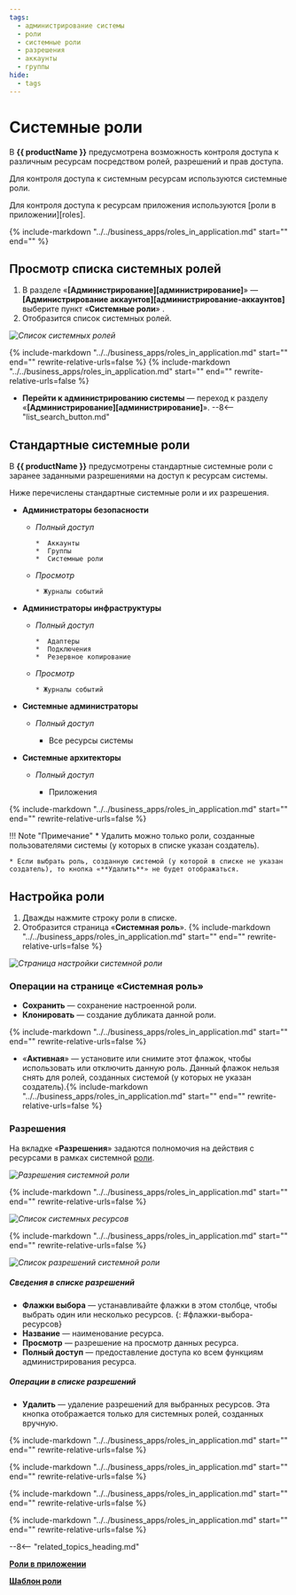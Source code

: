 ```yaml
---
tags:
  - администрирование системы
  - роли
  - системные роли
  - разрешения
  - аккаунты
  - группы
hide:
  - tags
---
```


# Системные роли

В **{{ productName }}** предусмотрена возможность контроля доступа к различным ресурсам посредством ролей, разрешений и прав доступа.

Для контроля доступа к системным ресурсам используются системные роли.

Для контроля доступа к ресурсам приложения используются [роли в приложении][roles].

{%
include-markdown "../../business_apps/roles_in_application.md"
start="<!--role-definition-start-->"
end="<!---role-definition-end-->"
%}

## Просмотр списка системных ролей

1. В разделе «**[Администрирование][администрирование]**» — **[Администрирование аккаунтов][администрирование-аккаунтов]** выберите пункт «**Системные роли**» <i class=" fa-light  fa-user-shield "></i>.
2. Отобразится список системных ролей.

*![Список системных ролей](system_role_list.png)*

{%
include-markdown "../../business_apps/roles_in_application.md"
start="<!--role-list-elements1-start-->"
end="<!--role-list-elements1-end-->"
rewrite-relative-urls=false
%}
{%
include-markdown "../../business_apps/roles_in_application.md"
start="<!--role-list-elements2-start-->"
end="<!--role-list-elements2-end-->"
rewrite-relative-urls=false
%}
* **Перейти к администрированию системы** <i class="fa-light fa-gears"></i> — переход к разделу «**[Администрирование][администрирование]**».
--8<-- "list_search_button.md"

## Стандартные системные роли

В **{{ productName }}** предусмотрены стандартные системные роли с заранее заданными разрешениями на доступ к ресурсам системы.

Ниже перечислены стандартные системные роли и их разрешения.

* **Администраторы безопасности**

    - _Полный доступ_

          *  Аккаунты
          *  Группы
          *  Системные роли

    - _Просмотр_

          * Журналы событий

* **Администраторы инфраструктуры**

    - _Полный доступ_

          *  Адаптеры
          *  Подключения
          *  Резервное копирование

    - _Просмотр_

          * Журналы событий

* **Системные администраторы**

    -  _Полный доступ_

          *  Все ресурсы системы

* **Системные архитекторы**

    -  _Полный доступ_

          *  Приложения

{%
include-markdown "../../business_apps/roles_in_application.md"
start="<!--role-creation-start-->"
end="<!--role-creation-end-->"
rewrite-relative-urls=false
%}

!!! Note "Примечание"
    * Удалить можно только роли, созданные пользователями системы (у которых в списке указан создатель).

    * Если выбрать роль, созданную системой (у которой в списке не указан создатель), то кнопка «**Удалить**» не будет отображаться.

## Настройка роли

1. Дважды нажмите строку роли в списке.
2. Отобразится страница «**Системная роль**».
{%
include-markdown "../../business_apps/roles_in_application.md"
start="<!--role-properties1-start-->"
end="<!--role-properties1-end-->"
rewrite-relative-urls=false
%}

*![Страница настройки системной роли](system_role_properties.png)*

### Операции на странице «Системная роль»

* **Сохранить** — сохранение настроенной роли.
* **Клонировать** — создание дубликата данной роли.

{%
include-markdown "../../business_apps/roles_in_application.md"
start="<!--role-properties2-start-->"
end="<!--role-properties2-end-->"
rewrite-relative-urls=false
%}
* «**Активная**» — установите или снимите этот флажок, чтобы использовать или отключить данную роль. Данный флажок нельзя снять для ролей, созданных системой (у которых не указан создатель).{%
include-markdown "../../business_apps/roles_in_application.md"
start="<!--role-properties3-start-->"
end="<!--role-properties3-end-->"
rewrite-relative-urls=false
%}

### Разрешения

На вкладке «**Разрешения**» задаются полномочия на действия с ресурсами в рамках системной [роли](#роль).

*![Разрешения системной роли](system_role_permissions.png)*

{%
include-markdown "../../business_apps/roles_in_application.md"
start="<!--role-permissions1-start-->"
end="<!--role-permissions1-end-->"
rewrite-relative-urls=false
%}

*![Список системных ресурсов](system_role_resource_list.png)*

{%
include-markdown "../../business_apps/roles_in_application.md"
start="<!--role-permissions2-start-->"
end="<!--role-permissions2-end-->"
rewrite-relative-urls=false
%}

*![Список разрешений системной роли](system_role_permission_list.png)*

##### Сведения в списке разрешений

* **Флажки выбора** — устанавливайте флажки в этом столбце, чтобы выбрать один или несколько ресурсов.
{: #флажки-выбора-ресурсов}
* **Название** — наименование ресурса.
* **Просмотр** — разрешение на просмотр данных ресурса.
* **Полный доступ** — предоставление доступа ко всем функциям администрирования ресурса.

##### Операции в списке разрешений

* **Удалить** — удаление разрешений для выбранных ресурсов. Эта кнопка отображается только для системных ролей, созданных вручную.

{%
include-markdown "../../business_apps/roles_in_application.md"
start="<!--role-permissions3-start-->"
end="<!--role-permissions3-end-->"
rewrite-relative-urls=false
%}

{%
include-markdown "../../business_apps/roles_in_application.md"
start="<!--role-permissions4-start-->"
end="<!--role-permissions4-end-->"
rewrite-relative-urls=false
%}

{%
include-markdown "../../business_apps/roles_in_application.md"
start="<!--role-merge-start-->"
end="<!--role-merge-end-->"
rewrite-relative-urls=false
%}

{%
include-markdown "../../business_apps/roles_in_application.md"
start="<!--role-deletion-start-->"
end="<!--role-deletion-end-->"
rewrite-relative-urls=false
%}

--8<-- "related_topics_heading.md"

**[Роли в приложении](roles_in_application.md)**

**[Шаблон роли](role_templates.md)**
